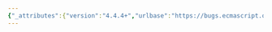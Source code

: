 ```yaml
---
{"_attributes":{"version":"4.4.4+","urlbase":"https://bugs.ecmascript.org/","maintainer":"dherman@mozilla.com"},"bug":{"bug_id":2218,"creation_ts":"2013-11-10 14:30:00 -0800","short_desc":"B.1.4: paragraph font","delta_ts":"2014-05-22 22:20:20 -0700","product":"Draft for 6th Edition","component":"editorial issue","version":"Rev 23: April 5, 2014 Draft","rep_platform":"All","op_sys":"All","bug_status":"RESOLVED","resolution":"FIXED","priority":"Normal","bug_severity":"minor","everconfirmed":true,"reporter":{"uid":"jmdyck","name":"Michael Dyck"},"assigned_to":{"uid":"allen","name":"Allen Wirfs-Brock"},"long_desc":[{"commentid":6636,"comment_count":0,"who":{"uid":"jmdyck","name":"Michael Dyck"},"bug_when":"2013-11-10 14:30:23 -0800","thetext":"In B.1.4 \"Regular Expressions Patterns\",\nunder \"Pattern Semantics\",\nthe first indented rule says:\n    The production ... evaluates the same as the production ...\n    but with QuantifiableAssertion substituted for Atom.\nwhere the phrases \"but with\" and \"substituted for\" are in a serif font.\n\nChange them to a sans-serif font."},{"commentid":6643,"comment_count":1,"who":{"uid":"allen","name":"Allen Wirfs-Brock"},"bug_when":"2013-11-10 17:07:51 -0800","thetext":"fixed in rev22 editor's draft"},{"commentid":7045,"comment_count":2,"who":{"uid":"allen","name":"Allen Wirfs-Brock"},"bug_when":"2014-01-27 10:02:57 -0800","thetext":"fixed in Rev22 (January 20, 2013) release"},{"commentid":7623,"comment_count":3,"who":{"uid":"jmdyck","name":"Michael Dyck"},"bug_when":"2014-04-07 09:59:45 -0700","thetext":"This was not fixed in rev22 or rev23."},{"commentid":8464,"comment_count":4,"who":{"uid":"allen","name":"Allen Wirfs-Brock"},"bug_when":"2014-05-14 17:04:00 -0700","thetext":"fixed in rev25 editor's draft"},{"commentid":8592,"comment_count":5,"who":{"uid":"allen","name":"Allen Wirfs-Brock"},"bug_when":"2014-05-22 17:47:09 -0700","thetext":"fixed in rev25"},{"commentid":8623,"comment_count":6,"who":{"uid":"jmdyck","name":"Michael Dyck"},"bug_when":"2014-05-22 22:20:20 -0700","thetext":"confirmed fixed in rev25"}]}}
---
```

